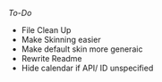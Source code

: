*To-Do*
- File Clean Up
- Make Skinning easier
- Make default skin more generaic
- Rewrite Readme
- Hide calendar if API/ ID unspecified